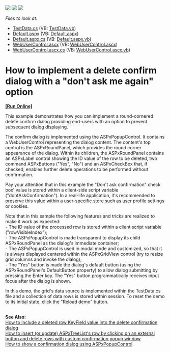 <!-- default badges list -->
![](https://img.shields.io/endpoint?url=https://codecentral.devexpress.com/api/v1/VersionRange/128540794/13.1.4%2B)
[![](https://img.shields.io/badge/Open_in_DevExpress_Support_Center-FF7200?style=flat-square&logo=DevExpress&logoColor=white)](https://supportcenter.devexpress.com/ticket/details/E1120)
[![](https://img.shields.io/badge/📖_How_to_use_DevExpress_Examples-e9f6fc?style=flat-square)](https://docs.devexpress.com/GeneralInformation/403183)
<!-- default badges end -->
<!-- default file list -->
*Files to look at*:

* [TestData.cs](./CS/WebSite/App_Code/TestData.cs) (VB: [TestData.vb](./VB/WebSite/App_Code/TestData.vb))
* [Default.aspx](./CS/WebSite/Default.aspx) (VB: [Default.aspx](./VB/WebSite/Default.aspx))
* [Default.aspx.cs](./CS/WebSite/Default.aspx.cs) (VB: [Default.aspx.vb](./VB/WebSite/Default.aspx.vb))
* [WebUserControl.ascx](./CS/WebSite/WebUserControl.ascx) (VB: [WebUserControl.ascx](./VB/WebSite/WebUserControl.ascx))
* [WebUserControl.ascx.cs](./CS/WebSite/WebUserControl.ascx.cs) (VB: [WebUserControl.ascx.vb](./VB/WebSite/WebUserControl.ascx.vb))
<!-- default file list end -->
# How to implement a delete confirm dialog with a "don't ask me again" option
<!-- run online -->
**[[Run Online]](https://codecentral.devexpress.com/e1120/)**
<!-- run online end -->


<p>This example demonstrates how you can implement a round-cornered delete confirm dialog providing end-users with an option to prevent subsequent dialog displaying.</p>
<p>The confirm dialog is implemented using the ASPxPopupControl. It contains a WebUserControl representing the dialog content. The content's top control is the ASPxRoundPanel, which provides the round corner appearance of the dialog. Within its children, the ASPxRoundPanel contains an ASPxLabel control showing the ID value of the row to be deleted, two command ASPxButtons ("Yes", "No") and an ASPxCheckBox that, if checked, enables further delete operations to be performed without confirmation.</p>
<p>Pay your attention that in this example the "Don't ask confirmation" check box' value is stored within a client-side script variable ("dontAskConfirmation"). In a real-life application, it's recommended to preserve this value within a user-specific store such as user profile settings or cookies. </p>
<p>Note that in this sample the following features and tricks are realized to make it work as expected:<br /> - The ID value of the processed row is stored within a client script variable ("rowVisibleIndex");<br /> - The ASPxPopupControl is made transparent to display its child ASPxRoundPanel as the dialog's immediate container;<br /> - The ASPxPopupControl is used in modal mode and customized, so that it is always displayed centered within the ASPxGridView control (try to resize grid columns and invoke the dialog);<br /> - The "Yes" button is made the dialog's default button (using the ASPxRoundPanel's DefaultButton property) to allow dialog submitting by pressing the Enter key. The "Yes" button programmatically receives input focus after the dialog is shown.</p>
<p>In this demo, the grid's data source is implemented within the TestData.cs file and a collection of data rows is stored within session. To reset the demo to its initial state, click the "Reload demo" button.<br /><br /></p>
<p><strong>See Also:</strong><br /> <a href="https://supportcenter.devexpress.com/ticket/details/e131/how-to-include-a-deleted-row-keyfield-value-into-the-delete-confirmation-dialog">How to include a deleted row KeyField value into the delete confirmation dialog</a><br /> <a href="https://supportcenter.devexpress.com/internal/ticket/details/E2938"> How to insert (or update) ASPxTreeList's row by clicking on an external button and delete rows with custom confirmation popup window<br /></a><a href="https://supportcenter.devexpress.com/internal/ticket/details/T103862">How to show a confirmation dialog using ASPxPopupControl</a><a href="https://supportcenter.devexpress.com/internal/ticket/details/E2938"><br /><br /></a></p>

<br/>


